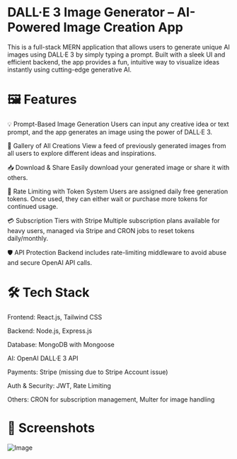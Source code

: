 # DALL·E 3 Image Generator – AI-Powered Image Creation App
This is a full-stack MERN application that allows users to generate unique AI images using DALL·E 3 by simply typing a prompt. Built with a sleek UI and efficient backend, the app provides a fun, intuitive way to visualize ideas instantly using cutting-edge generative AI.

# 🖼️ Features
💡 Prompt-Based Image Generation
Users can input any creative idea or text prompt, and the app generates an image using the power of DALL·E 3.

📸 Gallery of All Creations
View a feed of previously generated images from all users to explore different ideas and inspirations.

📥 Download & Share
Easily download your generated image or share it with others.

🧠 Rate Limiting with Token System
Users are assigned daily free generation tokens. Once used, they can either wait or purchase more tokens for continued usage.

💳 Subscription Tiers with Stripe
Multiple subscription plans available for heavy users, managed via Stripe and CRON jobs to reset tokens daily/monthly.

🛡️ API Protection
Backend includes rate-limiting middleware to avoid abuse and secure OpenAI API calls.

# 🛠 Tech Stack
Frontend: React.js, Tailwind CSS

Backend: Node.js, Express.js

Database: MongoDB with Mongoose

AI: OpenAI DALL·E 3 API

Payments: Stripe (missing due to Stripe Account issue)

Auth & Security: JWT, Rate Limiting

Others: CRON for subscription management, Multer for image handling

# 📸 Screenshots
![Image](https://github.com/user-attachments/assets/270cee7c-22a7-4c7a-8a50-c2d18f9692fe)


